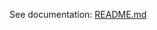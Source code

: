 See documentation: [README.md](github.com/elitejake/Moby-Project/blob/main/Moby%20Language%20II/README.md)
